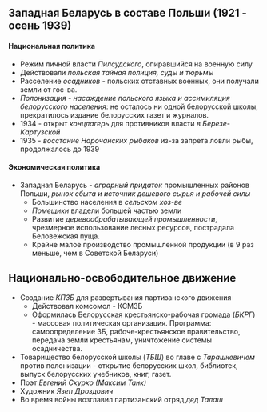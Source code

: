 ## Западная Беларусь в составе Польши (1921 - осень 1939)
#### Национальная политика
- Режим личной власти *Пилсудского*, опиравшийся на военную силу
- Действовали *польская тайная полиция, суды и тюрьмы*
- Расселение *осадников* - польских отставных военных, они получали земли от гос-ва.
- *Полонизация* - *насаждение польского языка и ассимиляция белорусского населения*: не осталось ни одной белорусской школы, прекратилось издание белорусских газет и журналов.
- 1934 - открыт *концлагерь* для противников власти *в Березе-Картузской*
- 1935 - *восстание Нарочанских рыбаков* из-за запрета ловли рыбы, продолжалось до 1939
#### Экономическая политика
- Западная Беларусь - *аграрный придаток* промышленных районов Польши, *рынок сбыта и источник дешевого сырья и рабочей силы*
	- Большинство населения в *сельском хоз-ве*
	- *Помещики* владели большей частью земли
	- Развитие *деревообрабатывающей промышленности*, чрезмерное использование лесных ресурсов, пострадала Беловежская пуща.
	- Крайне малое производство промышленной продукции (в 9 раз меньше, чем в Советской Беларуси)

## Национально-освободительное движение
- Создание *КПЗБ* для развертывания партизанского движения
	- Действовал комсомол - КСМЗБ
	- Оформилась Белорусская крестьянско-рабочая громада (*БКРГ*) - массовая политическая организация. Программа: самоопределение ЗБ, рабоче-крестьянское правительство, передача земли крестьянам, уничтожение системы осадничества.
- Товарищество белорусской школы (*ТБШ*) во главе с *Тарашкевичем* против полонизации - открытие белорусских школ, библиотек, выпуск белорусских учебников, книг, газет.
- Поэт *Евгений Скурко (Максим Танк)*
- Художник *Язеп Дроздович*
- Во время войны возглавил партизанский отряд *дед Талаш*
